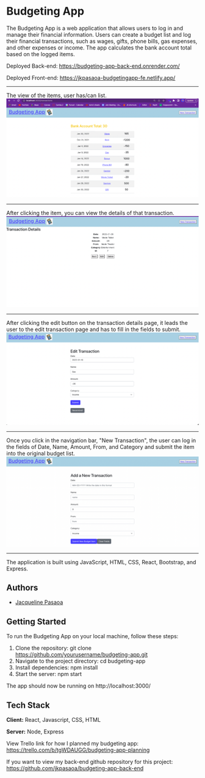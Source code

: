 # Budgeting App

The Budgeting App is a web application that allows users to log in and manage their financial information. Users can create a budget list and log their financial transactions, such as wages, gifts, phone bills, gas expenses, and other expenses or income. The app calculates the bank account total based on the logged items.

Deployed Back-end: https://budgeting-app-back-end.onrender.com/

Deployed Front-end: https://jkpasaoa-budgetingapp-fe.netlify.app/

***

The view of the items, user has/can list.
![Transaction Index!](https://raw.githubusercontent.com/jkpasaoa/images/main/Budgeting-App-Index.png "Transaction Index")

***

After clicking the item, you can view the details of that transaction.
![Transaction Details!](https://raw.githubusercontent.com/jkpasaoa/images/main/Budgeting-App-Details.png "Transaction Details")

***

After clicking the edit button on the transaction details page, it leads the user to the edit transaction page and has to fill in the fields to submit.
![Edit Transaction!](https://raw.githubusercontent.com/jkpasaoa/images/main/Budgeting-App-Edit.png "Edit Transaction")

***

Once you click in the navigation bar, "New Transaction", the user can log in the fields of Date, Name, Amount, From, and Category and submit the item into the original budget list.
![Add New Transaction!](https://raw.githubusercontent.com/jkpasaoa/images/main/Budgeting-App-Add-New-Transaction.png "New Transaction")

***

The application is built using JavaScript, HTML, CSS, React, Bootstrap, and Express.

## Authors

- [Jacqueline Pasaoa](https://www.github.com/jkpasaoa)

## Getting Started
To run the Budgeting App on your local machine, follow these steps:

1. Clone the repository: git clone https://github.com/yourusername/budgeting-app.git
2. Navigate to the project directory: cd budgeting-app
3. Install dependencies: npm install
4. Start the server: npm start

The app should now be running on http://localhost:3000/
## Tech Stack

**Client:** React, Javascript, CSS, HTML

**Server:** Node, Express

View Trello link for how I planned my budgeting app: 
https://trello.com/b/tgWDAUGG/budgeting-app-planning

If you want to view my back-end github repository for this project: 
https://github.com/jkpasaoa/budgeting-app-back-end